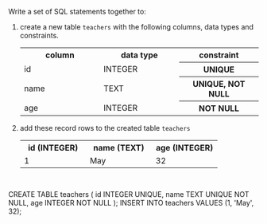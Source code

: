 Write a set of SQL statements together to:

1. create a new table `teachers` with the following columns, data types and constraints.

    <table>
        <tr>
            <th width='33%'>column</th>
            <th width='33%'>data type</th>
            <th width='33%'>constraint</th>
        </tr>
        <tr>
            <td width='33%'>id</td>
            <td width='33%'>INTEGER</td>
            <th width='33%'>UNIQUE</th>
        </tr>
        <tr>
            <td width='33%'>name</td>
            <td width='33%'>TEXT</td>
            <th width='33%'>UNIQUE, NOT NULL</th>
        </tr>
        <tr>
            <td width='33%'>age</td>
            <td width='33%'>INTEGER</td>
            <th width='33%'>NOT NULL</th>
        </tr>
    </table>

2. add these record rows to the created table `teachers`

    <table>
        <tr>
            <th width='33%'>id (INTEGER)</th>
            <th width='33%'>name (TEXT)</th>
            <th width='33%'>age (INTEGER)</th>
        </tr>
        <tr>
            <td width='33%'>1</td>
            <td width='33%'>May</td>
            <td width='33%'>32</td>
        </tr>
    </table>



<Editor lang="sql" dbName="students3-v1.db" focusTableAfterRun="teachers" type="exercise">
<code>

</code>

<solution>
CREATE TABLE teachers (
                        id INTEGER UNIQUE,
                        name TEXT UNIQUE NOT NULL,
                        age INTEGER NOT NULL
                      );
INSERT INTO teachers VALUES 
                        (1, 'May', 32);
</solution>
</Editor>
